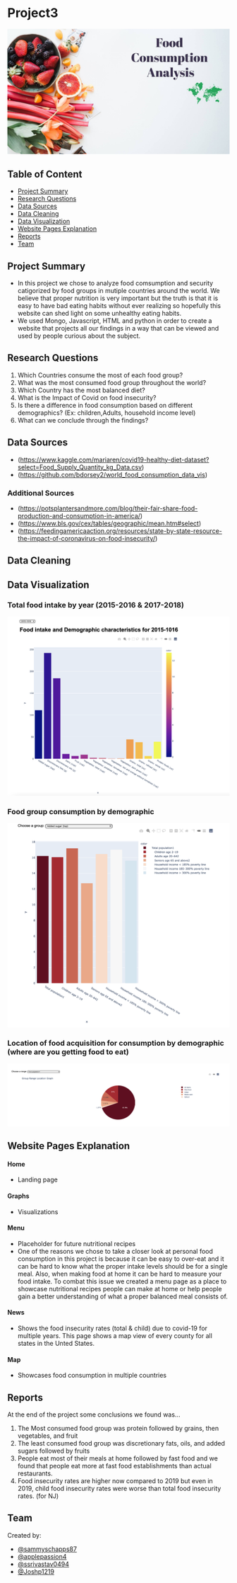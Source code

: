 # Project3
![Food Home Page](/static/home_page.jpg)

## Table of Content
* [Project Summary](#project-summary)
* [Research Questions](#research-questions)
* [Data Sources](#data-sources)
* [Data Cleaning](#data-cleaning)
* [Data Visualization](#data-visualization)
* [Website Pages Explanation](#website-pages-explanation)
* [Reports](#reports)
* [Team](#team)

## Project Summary

* In this project we chose to analyze food comsumption and security catigorized by food groups in mutiple countries around the world. We believe that proper nutrition is very important but the truth is that it is easy to have bad eating habits without ever realizing so hopefully this website can shed light on some unhealthy eating habits.
* We used Mongo, Javascript, HTML and python in order to create a website that projects all our findings in a way that can be viewed and used by people curious about the subject.

## Research Questions

1. Which Countries consume the most of each food group?
2. What was the most consumed food group throughout the world?
3. Which Country has the most balanced diet?
4. What is the Impact of Covid on food insecurity?
5. Is there a difference in food consumption based on different demographics? (Ex: children,Adults, household income level)
6. What can we conclude through the findings?

## Data Sources

* (https://www.kaggle.com/mariaren/covid19-healthy-diet-dataset?select=Food_Supply_Quantity_kg_Data.csv)
* (https://github.com/bdorsey2/world_food_consumption_data_vis)

### Additional Sources 
* (https://potsplantersandmore.com/blog/their-fair-share-food-production-and-consumption-in-america/)
* (https://www.bls.gov/cex/tables/geographic/mean.htm#select)
* (https://feedingamericaaction.org/resources/state-by-state-resource-the-impact-of-coronavirus-on-food-insecurity/)

## Data Cleaning


## Data Visualization
### Total food intake by year (2015-2016 & 2017-2018)
![Image](static/data_viz_5.jpg)
### Food group consumption by demographic
![Image](static/data_viz_2.png)
### Location of food acquisition for consumption by demographic (where are you getting food to eat)
![Image](static/data_viz_4.png)


## Website Pages Explanation
#### Home
  * Landing page
#### Graphs
  * Visualizations
#### Menu
  * Placeholder for future nutritional recipes
  * One of the reasons we chose to take a closer look at personal food consumption in this project is because it can be easy to over-eat and it can be hard to know what the proper intake levels should be for a single meal. Also, when making food at home it can be hard to measure your food intake. To combat this issue we created a menu page as a place to showcase nutritional recipes people can make at home or help people gain a better understanding of what a proper balanced meal consists of. 
#### News
  * Shows the food insecurity rates (total & child) due to covid-19 for multiple years. This page shows a map view of every county for all states in the Unted States.
#### Map
  * Showcases food consumption in multiple countries

## Reports
At the end of the project some conclusions we found was...
1. The Most consumed food group was protein followed by grains, then vegetables, and fruit
2. The least consumed food group was discretionary fats, oils, and added sugars followed by fruits
3. People eat most of their meals at home followed by fast food and we found that people eat more at fast food establishments than actual restaurants.
4. Food insecurity rates are higher now compared to 2019 but even in 2019, child food insecurity rates were worse than total food insecurity rates. (for NJ)

## Team 
Created by:
* [@sammyschapps87](http://github.com/sammyschapps87)
* [@applepassion4](http://github.com/applepassion4)
* [@ssrivastav0494](http://github.com/ssrivaatav0494)
* [@Joshp1219](http://github.com/Joshp1219)
